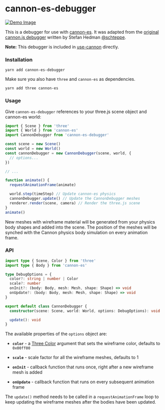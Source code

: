 # cannon-es-debugger

[![Demo Image](https://i.imgur.com/2Bf8KfJ.png)](https://pmndrs.github.io/cannon-es-debugger/)

This is a debugger for use with [cannon-es](https://github.com/pmndrs/cannon-es). It was adapted from the [original cannon.js debugger](https://github.com/schteppe/cannon.js/blob/master/tools/threejs/CannonDebugRenderer.js) written by Stefan Hedman [@schteppe](https://github.com/schteppe).

**Note:** This debugger is included in [use-cannon](https://github.com/pmndrs/use-cannon#debug) directly.

### Installation

```
yarn add cannon-es-debugger
```

Make sure you also have `three` and `cannon-es` as dependencies.

```
yarn add three cannon-es
```

### Usage

Give `cannon-es-debugger` references to your three.js scene object and cannon-es world:

```js
import { Scene } from 'three'
import { World } from 'cannon-es'
import CannonDebugger from 'cannon-es-debugger'

const scene = new Scene()
const world = new World()
const cannonDebugger = new CannonDebugger(scene, world, {
  // options...
})

// ...

function animate() {
  requestAnimationFrame(animate)

  world.step(timeStep) // Update cannon-es physics
  cannonDebugger.update() // Update the CannonDebugger meshes
  renderer.render(scene, camera) // Render the three.js scene
}
animate()
```

New meshes with wireframe material will be generated from your physics body shapes and added into the scene. The position of the meshes will be synched with the Cannon physics body simulation on every animation frame.

### API

```ts
import type { Scene, Color } from 'three'
import type { Body } from 'cannon-es'

type DebugOptions = {
  color?: string | number | Color
  scale?: number
  onInit?: (body: Body, mesh: Mesh, shape: Shape) => void
  onUpdate?: (body: Body, mesh: Mesh, shape: Shape) => void
}

export default class CannonDebugger {
  constructor(scene: Scene, world: World, options: DebugOptions): void

  update(): void
}
```

The available properties of the `options` object are:

- **`color`** - a [Three Color](https://threejs.org/docs/#api/en/math/Color) argument that sets the wireframe color, defaults to `0x00ff00`

- **`scale`** - scale factor for all the wireframe meshes, defaults to 1

- **`onInit`** - callback function that runs once, right after a new wireframe mesh is added

- **`onUpdate`** - callback function that runs on every subsequent animation frame

The `update()` method needs to be called in a `requestAnimationFrame` loop to keep updating the wireframe meshes after the bodies have been updated.
